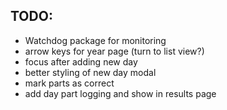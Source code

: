 ## TODO:

- Watchdog package for monitoring
- arrow keys for year page (turn to list view?)
- focus after adding new day
- better styling of new day modal
- mark parts as correct
- add day part logging and show in results page
